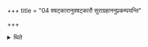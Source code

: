 +++
title = "04 वषट्कारानुवषट्कारौ सुराग्रहाननुप्रकम्पयन्ति"

+++

<details><summary>थिते</summary>

वषट्कारानुवषट्कारौ सुराग्रहाननुप्रकम्पयन्ति ४
</details>
